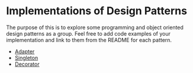 # Implementations of Design Patterns

The purpose of this is to explore some programming and object oriented design
patterns as a group. Feel free to add code examples of your implementation and
link to them from the README for each pattern.

+ [Adapter](./adapter/README.md)
+ [Singleton](./singleton/README.md)
+ [Decorator](./decorator/README.md)
